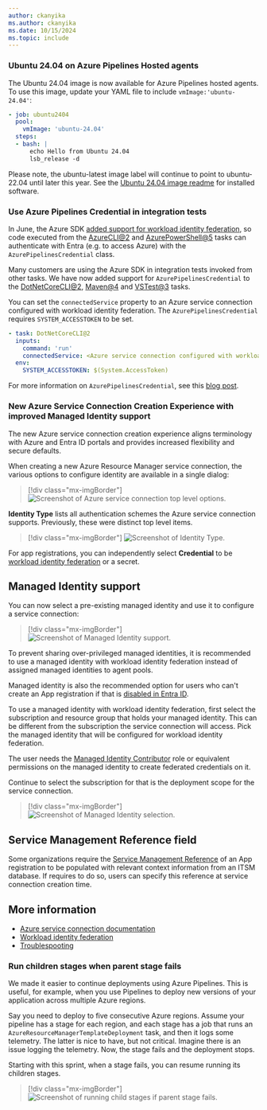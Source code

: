 ```yaml
---
author: ckanyika
ms.author: ckanyika
ms.date: 10/15/2024
ms.topic: include
---
```


### Ubuntu 24.04 on Azure Pipelines Hosted agents

The Ubuntu 24.04 image is now available for Azure Pipelines hosted agents. To use this image, update your YAML file to include `vmImage:'ubuntu-24.04'`:  

```yaml
- job: ubuntu2404
  pool:
    vmImage: 'ubuntu-24.04'
  steps:
  - bash: |
      echo Hello from Ubuntu 24.04
      lsb_release -d
```

Please note, the ubuntu-latest image label will continue to point to ubuntu-22.04 until later this year. See the [Ubuntu 24.04 image readme](https://github.com/actions/runner-images/blob/main/images/ubuntu/Ubuntu2404-Readme.md) for installed software.


### Use Azure Pipelines Credential in integration tests

In June, the Azure SDK [added support for workload identity federation](https://devblogs.microsoft.com/azure-sdk/improve-security-posture-in-azure-service-connections-with-azurepipelinescredential/), so code executed from the [AzureCLI@2](/azure/devops/pipelines/tasks/reference/azure-cli-v2?view=azure-pipelines) and [AzurePowerShell@5](/azure/devops/pipelines/tasks/reference/azure-powershell-v5?view=azure-pipelines) tasks can authenticate with Entra (e.g. to access Azure) with the `AzurePipelinesCredential` class.

Many customers are using the Azure SDK in integration tests invoked from other tasks. We have now added support for `AzurePipelinesCredential` to the [DotNetCoreCLI@2](/azure/devops/pipelines/tasks/reference/dotnet-core-cli-v2?view=azure-pipelines), [Maven@4](/azure/devops/pipelines/tasks/reference/maven-v4?view=azure-pipelines) and [VSTest@3](/azure/devops/pipelines/tasks/reference/vstest-v3?view=azure-pipelines) tasks.

You can set the `connectedService` property to an Azure service connection configured with workload identity federation. The `AzurePipelinesCredential` requires `SYSTEM_ACCESSTOKEN` to be set.

```yaml
- task: DotNetCoreCLI@2
  inputs:
    command: 'run'
    connectedService: <Azure service connection configured with workload identity federation>
  env:
    SYSTEM_ACCESSTOKEN: $(System.AccessToken)
```

For more information on `AzurePipelinesCredential`, see this [blog post](https://devblogs.microsoft.com/azure-sdk/improve-security-posture-in-azure-service-connections-with-azurepipelinescredential/).

### New Azure Service Connection Creation Experience with improved Managed Identity support

The new Azure service connection creation experience aligns terminology with Azure and Entra ID portals and provides increased flexibility and secure defaults.

When creating a new Azure Resource Manager service connection, the various options to configure identity are available in a single dialog:

> [!div class="mx-imgBorder"]
> ![Screenshot of Azure service connection top level options.](../../media/246-pipelines-01.png "Screenshot of Azure service connection top level options")

__Identity Type__ lists all authentication schemes the Azure service connection supports. Previously, these were distinct top level items.  

> [!div class="mx-imgBorder"]
> ![Screenshot of Identity Type.](../../media/246-pipelines-02.png "Screenshot of Identity Type")

For app registrations, you can independently select __Credential__ to be [workload identity federation](https://devblogs.microsoft.com/devops/workload-identity-federation-for-azure-deployments-is-now-generally-available/) or a secret.

## Managed Identity support

You can now select a pre-existing managed identity and use it to configure a service connection:

> [!div class="mx-imgBorder"]
> ![Screenshot of Managed Identity support.](../../media/246-pipelines-03.png "Screenshot of Managed Identity support")

To prevent sharing over-privileged managed identities, it is recommended to use a managed identity with workload identity federation instead of assigned managed identities to agent pools.

Managed identity is also the recommended option for users who can't create an App registration if that is [disabled in Entra ID](https://learn.microsoft.com/entra/identity/role-based-access-control/delegate-app-roles#to-disable-the-default-ability-to-create-application-registrations-or-consent-to-applications).

To use a managed identity with workload identity federation, first select the subscription and resource group that holds your managed identity. This can be different from the subscription the service connection will access. Pick the managed identity that will be configured for workload identity federation.

The user needs the [Managed Identity Contributor](/azure/role-based-access-control/built-in-roles/identity#managed-identity-contributor) role or equivalent permissions on the managed identity to create federated credentials on it.

Continue to select the subscription for that is the deployment scope for the service connection.

> [!div class="mx-imgBorder"]
> ![Screenshot of Managed Identity selection.](../../media/246-pipelines-04.png "Screenshot of Managed Identity selection")

## Service Management Reference field

Some organizations require the [Service Management Reference](https://learn.microsoft.com/graph/api/resources/application?view=graph-rest-1.0#properties) of an App registration to be populated with relevant context information from an ITSM database. If requires to do so, users can specify this reference at service connection creation time.

## More information

- [Azure service connection documentation](/azure/devops/pipelines/library/connect-to-azure?view=azure-devops)
- [Workload identity federation](https://devblogs.microsoft.com/devops/workload-identity-federation-for-azure-deployments-is-now-generally-available/)
- [Troublespooting](https://aka.ms/azdo-rm-workload-identity-troubleshooting)

### Run children stages when parent stage fails

We made it easier to continue deployments using Azure Pipelines. This is useful, for example, when you use Pipelines to deploy new versions of your application across multiple Azure regions. 

Say you need to deploy to five consecutive Azure regions. Assume your pipeline has a stage for each region, and each stage has a job that runs an `AzureResourceManagerTemplateDeployment` task, and then it logs some telemetry. The latter is nice to have, but not critical. Imagine there is an issue logging the telemetry. Now, the stage fails and the deployment stops. 

Starting with this sprint, when a stage fails, you can resume running its children stages.

> [!div class="mx-imgBorder"]
> ![Screenshot of running child stages if parent stage fails.](../../media/246-pipelines-05.png "Screenshot of running child stages if parent stage fails")